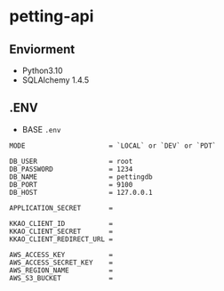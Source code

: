 # petting-api

## Enviorment

- Python3.10
- SQLAlchemy 1.4.5

## .ENV

- BASE `.env`

```text
MODE                     = `LOCAL` or `DEV` or `PDT`

DB_USER                  = root
DB_PASSWORD              = 1234
DB_NAME                  = pettingdb
DB_PORT                  = 9100
DB_HOST                  = 127.0.0.1

APPLICATION_SECRET       =

KKAO_CLIENT_ID           = 
KKAO_CLIENT_SECRET       = 
KKAO_CLIENT_REDIRECT_URL = 

AWS_ACCESS_KEY           = 
AWS_ACCESS_SECRET_KEY    = 
AWS_REGION_NAME          = 
AWS_S3_BUCKET            = 

```